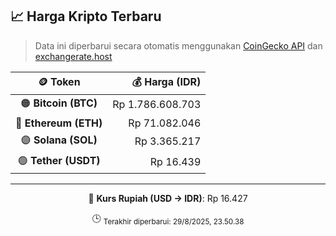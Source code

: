 

<!-- HARGA_KRIPTO -->
## 📈 Harga Kripto Terbaru

> Data ini diperbarui secara otomatis menggunakan [CoinGecko API](https://www.coingecko.com/) dan [exchangerate.host](https://exchangerate.host/)

<div align="center">

| 🪙 Token | 💰 Harga (IDR) |
|:------:|---------------:|
| 🟠 **Bitcoin (BTC)**   | Rp 1.786.608.703 |
| 🔵 **Ethereum (ETH)**  | Rp 71.082.046 |
| 🟣 **Solana (SOL)**    | Rp 3.365.217 |
| 🟢 **Tether (USDT)**   | Rp 16.439 |

---

💱 **Kurs Rupiah (USD → IDR)**: Rp 16.427

🕒 <sub>Terakhir diperbarui: 29/8/2025, 23.50.38</sub>

</div>
<!-- /HARGA_KRIPTO -->